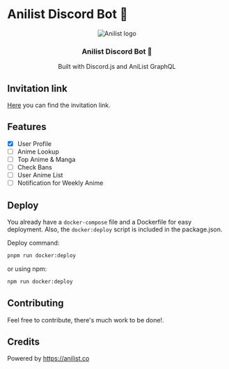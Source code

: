 # Anilist Discord Bot 🤖

<div align="center">
    <img src="https://anilist.co/img/icons/icon.svg" alt="Anilist logo">
</div>

<div align="center">
    <h3>Anilist Discord Bot 🤖</h3>
    <p>Built with Discord.js and AniList GraphQL</p>
</div>

## Invitation link

[Here](https://discord.com/api/oauth2/authorize?client_id=914528472490213437&permissions=68608&scope=bot+applications.commands) you can find the invitation link.

## Features

- [x] User Profile
- [ ] Anime Lookup
- [ ] Top Anime & Manga
- [ ] Check Bans
- [ ] User Anime List
- [ ] Notification for Weekly Anime

## Deploy

You already have a `docker-compose` file and a Dockerfile for easy deployment. Also, the `docker:deploy` script is included in the package.json.

Deploy command:

```bash
pnpm run docker:deploy
```

or using npm:

```bash
npm run docker:deploy
```

## Contributing

Feel free to contribute, there's much work to be done!.

## Credits

Powered by https://anilist.co
